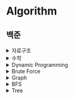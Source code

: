 # Algorithm

## 백준

<details>
<summary>자료구조</summary>

|No.|Problems|Swift|Velog-posts|
|------|---|---|-----|
|10828|[스택](https://www.acmicpc.net/problem/10828)|[answer](https://github.com/seonyoung42/Algorithm/blob/master/백준/10828.playground/Contents.swift)||
|9093|[단어뒤집기](https://www.acmicpc.net/problem/9093)|[answer](https://github.com/seonyoung42/Algorithm/blob/master/백준/9093.playground/Contents.swift)|[9093 - 단어뒤집기](https://velog.io/@sun02/Swift-백준-9093-단어뒤집기)|
|9012|[괄호](https://www.acmicpc.net/problem/9012)|[answer](https://github.com/seonyoung42/Algorithm/blob/master/백준/9012.playground/Contents.swift)|[9012 - 괄호](https://velog.io/@sun02/Swift-백준-9012-괄호)|
|1874|[스택 수열](https://www.acmicpc.net/problem/1874)|[answer](https://github.com/seonyoung42/Algorithm/blob/master/백준/1874.playground/Contents.swift)|
|1406|[에디터](https://www.acmicpc.net/problem/1406)|[answer](https://github.com/seonyoung42/Algorithm/blob/master/백준/1406.playground/Contents.swift)|[1406 - 에디터](https://velog.io/@sun02/Swift-1406-에디터)|
|10845|[큐](https://www.acmicpc.net/problem/10845)|[answer](https://github.com/seonyoung42/Algorithm/blob/master/백준/10845.playground/Contents.swift)||
|1158|[요세푸스 문제](https://www.acmicpc.net/problem/1158)|[answer](https://github.com/seonyoung42/Algorithm/blob/master/백준/1158.playground/Contents.swift)|[1158 - 요세푸스](https://velog.io/@sun02/Swift-백준-1158-요세푸스-순열)|
|10866|[덱](https://www.acmicpc.net/problem/10866)|[answer](https://github.com/seonyoung42/Algorithm/blob/master/백준/10866.playground/Contents.swift)|[10866 - 덱](https://velog.io/@sun02/Swift-백준-10866-덱)|
|17413|[단어 뒤집기2](https://www.acmicpc.net/problem/17413)|[answer](https://github.com/seonyoung42/Algorithm/blob/master/백준/17413.playground/Contents.swift)|[17413 - 단어뒤집기](https://velog.io/@sun02/Swift-백준-17413-단어뒤집기-2)|
|10799|[쇠막대기](https://www.acmicpc.net/problem/10799)|[answer](https://github.com/seonyoung42/Algorithm/blob/master/백준/10799.playground/Contents.swift)|[10799 - 쇠막대기](https://velog.io/@sun02/Swift-백준-10799-쇠막대기)|
|17298|[오큰수](https://www.acmicpc.net/problem/17298)|[answer](https://github.com/seonyoung42/Algorithm/blob/master/백준/17298.playground/Contents.swift)|[17298 - 오큰수](https://velog.io/@sun02/Swift-백준-17298-오큰수)|
|17299|[오등큰수](https://www.acmicpc.net/problem/17299)|[answer](https://github.com/seonyoung42/Algorithm/blob/master/백준/17299.playground/Contents.swift)|[17299 - 오등큰수](https://velog.io/@sun02/Swift-백준-17299-오등큰수)|
|1935|[후위표기식2](https://www.acmicpc.net/problem/1935)|[answer](https://github.com/seonyoung42/Algorithm/blob/master/백준/1935.playground/Contents.swift)|[1935 - 후위표기식2](https://velog.io/@sun02/Swift-백준-1935후위표기식2)|
|1918|[후위표기식](https://www.acmicpc.net/problem/1918)|[answer](https://github.com/seonyoung42/Algorithm/blob/master/백준/1918.playground/Contents.swift)|[1918 - 후위표기식](https://velog.io/@sun02/Swift-백준-1918-후위표기식)|
|10808|[알파벳 개수](https://www.acmicpc.net/problem/10808)|[answer](https://github.com/seonyoung42/Algorithm/blob/master/백준/10808.playground/Contents.swift)||
|10809|[알파벳 찾기](https://www.acmicpc.net/problem/10809)|[answer](https://github.com/seonyoung42/Algorithm/blob/master/백준/107809.playground/Contents.swift)||
|10820|[문자열 분석](https://www.acmicpc.net/problem/10820)|[answer](https://github.com/seonyoung42/Algorithm/blob/master/백준/10820.playground/Contents.swift)||
|2743|[단어 길이 재기](https://www.acmicpc.net/problem/2743)|[answer](https://github.com/seonyoung42/Algorithm/blob/master/백준/2743.playground/Contents.swift)||
|11655|[ROT13](https://www.acmicpc.net/problem/11655)|[answer](https://github.com/seonyoung42/Algorithm/blob/master/백준/11655.playground/Contents.swift)||
|10824|[네 수](https://www.acmicpc.net/problem/10824)|[answer](https://github.com/seonyoung42/Algorithm/blob/master/백준/10824.playground/Contents.swift)||
|11656|[접미사 배열](https://www.acmicpc.net/problem/11656)|[answer](https://github.com/seonyoung42/Algorithm/blob/master/백준/11656.playground/Contents.swift)||

</details>

<details>
<summary>수학</summary>

|No.|Problems|Swift|Velog-posts|
|------|---|---|-----|
|10430|[나머지](https://www.acmicpc.net/problem/10430)|[answer](https://github.com/seonyoung42/Algorithm/blob/master/백준/10430.playground/Contents.swift)||
|2609|[최대공약수와 최소공배수](https://www.acmicpc.net/problem/2609)|[answer](https://github.com/seonyoung42/Algorithm/blob/master/백준/2609.playground/Contents.swift)|[2609 - 최대공약수와 최소공배수](https://velog.io/@sun02/Swift-백준-2609-최대공약수와-최소공배수)|
|1934|[최소공배수](https://www.acmicpc.net/problem/1934)|[answer](https://github.com/seonyoung42/Algorithm/blob/master/백준/1934.playground/Contents.swift)||
|1978|[소수 찾기](https://www.acmicpc.net/problem/1978)|[answer](https://github.com/seonyoung42/Algorithm/blob/master/백준/1978.playground/Contents.swift)|[1978 - 소수찾기(에라토스테네스의 체)](https://velog.io/@sun02/Swift-1978-소수찾기)|
|1929|[소수 구하기](https://www.acmicpc.net/problem/1929)|[answer](https://github.com/seonyoung42/Algorithm/blob/master/백준/1929.playground/Contents.swift)||
|6588|[골드바흐의 추측](https://www.acmicpc.net/problem/6588)|[answer](https://github.com/seonyoung42/Algorithm/blob/master/백준/6588.playground/Contents.swift)|[6588 - 골드바흐의 추측](https://velog.io/@sun02/Swift-백준-6588-골드바흐의-추측)|
|10872|[팩토리얼](https://www.acmicpc.net/problem/10872)|[answer](https://github.com/seonyoung42/Algorithm/blob/master/백준/10872.playground/Contents.swift)||
|1676|[팩토리얼 0의 개수](https://www.acmicpc.net/problem/1676)|[answer](https://github.com/seonyoung42/Algorithm/blob/master/백준/1676.playground/Contents.swift)||
|2004|[조합 0의 개수](https://www.acmicpc.net/problem/2004)|[answer](https://github.com/seonyoung42/Algorithm/blob/master/백준/2004.playground/Contents.swift)|[2004 - 조합 0의 개수](https://velog.io/@sun02/Swift-백준-2004-조합-0의-개수)|
|9613|[GCD 합](https://www.acmicpc.net/problem/9613)|[answer](https://github.com/seonyoung42/Algorithm/blob/master/백준/9613.playground/Contents.swift)||
|17087|[숨바꼭질 6](https://www.acmicpc.net/problem/17087)|[answer](https://github.com/seonyoung42/Algorithm/blob/master/백준/17087.playground/Contents.swift)||
|17103|[골드바흐 파티션](https://www.acmicpc.net/problem/17103)|[answer](https://github.com/seonyoung42/Algorithm/blob/master/백준/17103.playground/Contents.swift)||
|11005|[진법변환2](https://www.acmicpc.net/problem/11005)|[answer](https://github.com/seonyoung42/Algorithm/blob/master/백준/11005.playground/Contents.swift)||
|2745|[진법변환](https://www.acmicpc.net/problem/2745)|[answer](https://github.com/seonyoung42/Algorithm/blob/master/백준/2745.playground/Contents.swift)||
|11653|[소인수분해](https://www.acmicpc.net/problem/11653)|[answer](https://github.com/seonyoung42/Algorithm/blob/master/백준/11653.playground/Contents.swift)||

</details>

<details>
<summary>Dynamic Programming</summary>
  
  
|No.|Problems|Swift|Velog-posts|
|------|---|---|-----|
|1463|[1로 만들기](https://www.acmicpc.net/problem/1463)|[answer](https://github.com/seonyoung42/Algorithm/blob/master/백준/1463.playground/Contents.swift)|[1463-1로 만들기](https://velog.io/@sun02/Swift-백준-1463-1로-만들기)|
|11726|[2xn 타일링](https://www.acmicpc.net/problem/11726)|[answer](https://github.com/seonyoung42/Algorithm/blob/master/백준/11726.playground/Contents.swift)||
|11727|[2xn 타일링2](https://www.acmicpc.net/problem/11727)|[answer](https://github.com/seonyoung42/Algorithm/blob/master/백준/11727.playground/Contents.swift)||
|9095|[1,2,3 더하기](https://www.acmicpc.net/problem/9095)|[answer](https://github.com/seonyoung42/Algorithm/blob/master/백준/9095.playground/Contents.swift)||
|11052|[카드 구매하기](https://www.acmicpc.net/problem/11052)|[answer](https://github.com/seonyoung42/Algorithm/blob/master/백준/11052.playground/Contents.swift)||
|16914|[카드 구매하기2](https://www.acmicpc.net/problem/16914)|[answer](https://github.com/seonyoung42/Algorithm/blob/master/백준/16914.playground/Contents.swift)||
|15990|[1,2,3 더하기5](https://www.acmicpc.net/problem/15990)|[answer](https://github.com/seonyoung42/Algorithm/blob/master/백준/15990.playground/Contents.swift)||
|10844|[쉬운 계단수](https://www.acmicpc.net/problem/10844)|[answer](https://github.com/seonyoung42/Algorithm/blob/master/백준/10844.playground/Contents.swift)|[10844-쉬운 계단수](https://velog.io/@sun02/Swift-10844-백준-쉬운-계단-수)|
|2193|[이친수](https://www.acmicpc.net/problem/2193)|[answer](https://github.com/seonyoung42/Algorithm/blob/master/백준/2193.playground/Contents.swift)||
|11053|[가장 긴 증가하는 부분 수열](https://www.acmicpc.net/problem/11053)|[answer](https://github.com/seonyoung42/Algorithm/blob/master/백준/11053.playground/Contents.swift)|[11053 - 가장 긴 증가하는 부분 수열](https://velog.io/@sun02/Swift-백준-11053-가장-긴-증가하는-부분-수열)|
|14002|[가장 긴 증가하는 부분 수열4](https://www.acmicpc.net/problem/14002)|[answer](https://github.com/seonyoung42/Algorithm/blob/master/백준/14002.playground/Contents.swift)||
|1912|[연속합](https://www.acmicpc.net/problem/1912)|[answer](https://github.com/seonyoung42/Algorithm/blob/master/백준/1912.playground/Contents.swift)||
|1699|[제곱수의 합](https://www.acmicpc.net/problem/1699)|[answer](https://github.com/seonyoung42/Algorithm/blob/master/백준/1699.playground/Contents.swift)||
|2225|[합분해](https://www.acmicpc.net/problem/2225)|[answer](https://github.com/seonyoung42/Algorithm/blob/master/백준/2225.playground/Contents.swift)|[2225-합분해](https://velog.io/@sun02/Swift-백준-2225-합분해)|
|15988|[1,2,3 더하기 3](https://www.acmicpc.net/problem/15988)|[answer](https://github.com/seonyoung42/Algorithm/blob/master/백준/15988.playground/Contents.swift)||
|1149|[R,G,B 거리](https://www.acmicpc.net/problem/1149)|[answer](https://github.com/seonyoung42/Algorithm/blob/master/백준/1149.playground/Contents.swift)|[1149-RGB거리](https://velog.io/@sun02/Swift-백준-1149-RGB거리)|
|1309|[동물원](https://www.acmicpc.net/problem/1309)|[answer](https://github.com/seonyoung42/Algorithm/blob/master/백준/1309.playground/Contents.swift)||
|11057|[오르막 수](https://www.acmicpc.net/problem/11057)|[answer](https://github.com/seonyoung42/Algorithm/blob/master/백준/11057.playground/Contents.swift)|[11057-오르막수](https://velog.io/@sun02/Swift-백준-11057-오르막-수)|
|9465|[스티커](https://www.acmicpc.net/problem/9465)|[answer](https://github.com/seonyoung42/Algorithm/blob/master/백준/9465.playground/Contents.swift)|[9465-스티커](https://velog.io/@sun02/Swift)|
|2156|[포도주 시식](https://www.acmicpc.net/problem/2156)|[answer](https://github.com/seonyoung42/Algorithm/blob/master/백준/2156.playground/Contents.swift)|[2156-포도주 시식](https://velog.io/@sun02/백준-2156-Swift-포도주-시식)|
|1932|[정수 삼각형](https://www.acmicpc.net/problem/1932)|[answer](https://github.com/seonyoung42/Algorithm/blob/master/백준/1932.playground/Contents.swift)||
  
</details>

<details>
<summary>Brute Force</summary>
  
|No.|Problems|Swift|Velog-posts|
|------|---|---|-----|
|2309|[일곱 난쟁이](https://www.acmicpc.net/problem/2309)|[answer](https://github.com/seonyoung42/Algorithm/blob/master/백준/2309.playground/Contents.swift)||
|3085|[사탕 게임](https://www.acmicpc.net/problem/3085)|[answer](https://github.com/seonyoung42/Algorithm/blob/master/백준/3085.playground/Contents.swift)|[[Swift] 백준 3085 - 사탕게임](https://velog.io/@sun02/Swift-백준-3085-사탕게임)|
|1476|[날짜 계산](https://www.acmicpc.net/problem/1476)|[answer](https://github.com/seonyoung42/Algorithm/blob/master/백준/1476.playground/Contents.swift)||
|1107|[리모컨](https://www.acmicpc.net/problem/1107)|[answer](https://github.com/seonyoung42/Algorithm/blob/master/백준/1107.playground/Contents.swift)|[[Swift] 백준 1107 - 리모컨](https://velog.io/@sun02/Swift-백준-1107-리모컨)|
|14500|[테트로미노](https://www.acmicpc.net/problem/14500)|[answer](https://github.com/seonyoung42/Algorithm/blob/master/백준/14500.playground/Contents.swift)||
|6064|[카잉 달력](https://www.acmicpc.net/problem/6064)|[answer](https://github.com/seonyoung42/Algorithm/blob/master/백준/6064.playground/Contents.swift)||
|1748|[수 이어 쓰기1](https://www.acmicpc.net/problem/1748)|[answer](https://github.com/seonyoung42/Algorithm/blob/master/백준/1748.playground/Contents.swift)||
|9095|[1,2,3 더하기](https://www.acmicpc.net/problem/9095)|[answer](https://github.com/seonyoung42/Algorithm/blob/master/백준/9095.playground/Contents.swift)||
|15649|[N과 M(1)](https://www.acmicpc.net/problem/15649)|[answer](https://github.com/seonyoung42/Algorithm/blob/master/백준/15649.playground/Contents.swift)|[[Swift] 백준 15649 - N과 M(1) 백트래킹](https://velog.io/@sun02/Swift-백준-15649-N과-M1-백트래킹)|
|15650|[N과 M(2)](https://www.acmicpc.net/problem/15650)|[answer](https://github.com/seonyoung42/Algorithm/blob/master/백준/15650.playground/Contents.swift)||
|15651|[N과 M(3)](https://www.acmicpc.net/problem/15651)|[answer](https://github.com/seonyoung42/Algorithm/blob/master/백준/15651.playground/Contents.swift)||
|15652|[N과 M(4)](https://www.acmicpc.net/problem/15652)|[answer](https://github.com/seonyoung42/Algorithm/blob/master/백준/15652.playground/Contents.swift)||
|15654|[N과 M(5)](https://www.acmicpc.net/problem/15654)|[answer](https://github.com/seonyoung42/Algorithm/blob/master/백준/15654.playground/Contents.swift)||
|15655|[N과 M(6)](https://www.acmicpc.net/problem/15655)|[answer](https://github.com/seonyoung42/Algorithm/blob/master/백준/15655.playground/Contents.swift)||
|15656|[N과 M(7)](https://www.acmicpc.net/problem/15656)|[answer](https://github.com/seonyoung42/Algorithm/blob/master/백준/15656.playground/Contents.swift)||
|15657|[N과 M(8)](https://www.acmicpc.net/problem/15657)|[answer](https://github.com/seonyoung42/Algorithm/blob/master/백준/15657.playground/Contents.swift)||
|15663|[N과 M(9)](https://www.acmicpc.net/problem/15663)|[answer](https://github.com/seonyoung42/Algorithm/blob/master/백준/15663.playground/Contents.swift)||
|15664|[N과 M(10)](https://www.acmicpc.net/problem/15664)|[answer](https://github.com/seonyoung42/Algorithm/blob/master/백준/15664.playground/Contents.swift)||
|15665|[N과 M(11)](https://www.acmicpc.net/problem/15665)|[answer](https://github.com/seonyoung42/Algorithm/blob/master/백준/15665.playground/Contents.swift)||
|15666|[N과 M(12)](https://www.acmicpc.net/problem/15666)|[answer](https://github.com/seonyoung42/Algorithm/blob/master/백준/15666.playground/Contents.swift)||
|10972|[다음 순열](https://www.acmicpc.net/problem/10972)|[answer](https://github.com/seonyoung42/Algorithm/blob/master/백준/10972.playground/Contents.swift)||
|10973|[이전 순열](https://www.acmicpc.net/problem/10973)|[answer](https://github.com/seonyoung42/Algorithm/blob/master/백준/10973.playground/Contents.swift)||
|10974|[모든 순열](https://www.acmicpc.net/problem/10974)|[answer](https://github.com/seonyoung42/Algorithm/blob/master/백준/10974.playground/Contents.swift)||
|10819|[차이를 최대로](https://www.acmicpc.net/problem/10819)|[answer](https://github.com/seonyoung42/Algorithm/blob/master/백준/10819.playground/Contents.swift)||
|10971|[외판원 순회 2](https://www.acmicpc.net/problem/10971)|[answer](https://github.com/seonyoung42/Algorithm/blob/master/백준/10971.playground/Contents.swift)||
|6603|[로또](https://www.acmicpc.net/problem/6603)|[answer](https://github.com/seonyoung42/Algorithm/blob/master/백준/6603.playground/Contents.swift)||
|1759|[암호만들기](https://www.acmicpc.net/problem/1759)|[answer](https://github.com/seonyoung42/Algorithm/blob/master/백준/1759.playground/Contents.swift)||
|14501|[퇴사](https://www.acmicpc.net/problem/14501)|[answer](https://github.com/seonyoung42/Algorithm/blob/master/백준/14501.playground/Contents.swift)||
|14889|[스타트와 링크](https://www.acmicpc.net/problem/14889)|[answer](https://github.com/seonyoung42/Algorithm/blob/master/백준/14889.playground/Contents.swift)||
|15661|[링크와 스타트](https://www.acmicpc.net/problem/15661)|[answer](https://github.com/seonyoung42/Algorithm/blob/master/백준/15661.playground/Contents.swift)||
|2529|[부등호](https://www.acmicpc.net/problem/2529)|[answer](https://github.com/seonyoung42/Algorithm/blob/master/백준/2529.playground/Contents.swift)||
|1248|[맞춰봐](https://www.acmicpc.net/problem/1248)|[answer](https://github.com/seonyoung42/Algorithm/blob/master/백준/1248.playground/Contents.swift)||
</details>

<details>
<summary>Graph</summary>

|No.|Problems|Swift|Velog-posts|
|------|---|---|------|
|13023|[ABCDE](https://www.acmicpc.net/problem/13023)|[answer](https://github.com/seonyoung42/Algorithm/blob/master/백준/13023.playground/Contents.swift)||
|1260|[DFS와 BFS](https://www.acmicpc.net/problem/1260)|[answer](https://github.com/seonyoung42/Algorithm/blob/master/백준/1260.playground/Contents.swift)||
|11724|[연결 요소의 개수](https://www.acmicpc.net/problem/11724)|[answer](https://github.com/seonyoung42/Algorithm/blob/master/백준/11724.playground/Contents.swift)||
|1707|[이분 그래프](https://www.acmicpc.net/problem/1707)|[answer](https://github.com/seonyoung42/Algorithm/blob/master/백준/1707.playground/Contents.swift)||
|2667|[단지번호 붙이기](https://www.acmicpc.net/problem/2667)|[answer](https://github.com/seonyoung42/Algorithm/blob/master/백준/2667.playground/Contents.swift)||
|4963|[섬의 개수](https://www.acmicpc.net/problem/4963)|[answer](https://github.com/seonyoung42/Algorithm/blob/master/백준/4963.playground/Contents.swift)||
|2178|[미로 탐색](https://www.acmicpc.net/problem/2178)|[answer](https://github.com/seonyoung42/Algorithm/blob/master/백준/2178.playground/Contents.swift)||
|7576|[토마토](https://www.acmicpc.net/problem/7576)|[answer](https://github.com/seonyoung42/Algorithm/blob/master/백준/7576.playground/Contents.swift)||
|7562|[나이트의 이동](https://www.acmicpc.net/problem/7562)|[answer](https://github.com/seonyoung42/Algorithm/blob/master/백준/7562.playground/Contents.swift)||

</details>

<details>
<summary>BFS</summary>
  
|No.|Problems|Swift|Velog-posts|
|------|---|---|-----|
|1697|[숨바꼭질](https://www.acmicpc.net/problem/1697)|[answer](https://github.com/seonyoung42/Algorithm/blob/master/백준/1697.playground/Contents.swift)|||
|13913|[숨바꼭질 4](https://www.acmicpc.net/problem/13913)|[answer](https://github.com/seonyoung42/Algorithm/blob/master/백준/13913.playground/Contents.swift)||
|14226|[이모티콘](https://www.acmicpc.net/problem/14226)|[answer](https://github.com/seonyoung42/Algorithm/blob/master/백준/14226.playground/Contents.swift)||
|13549|[숨바꼭질 3](https://www.acmicpc.net/problem/13549)|[answer](https://github.com/seonyoung42/Algorithm/blob/master/백준/13549.playground/Contents.swift)||
|1261|[알고스팟](https://www.acmicpc.net/problem/1261)|[answer](https://github.com/seonyoung42/Algorithm/blob/master/백준/1261.playground/Contents.swift)||

</details>

<details>
<summary>Tree</summary>
  
|No.|Problems|Swift|Velog-posts|
|------|---|---|-----|
|1991|[트리순회](https://www.acmicpc.net/problem/1991)|[answer](https://github.com/seonyoung42/Algorithm/blob/master/백준/1991.playground/Contents.swift)|||
|11725|[트리의 부모 찾기](https://www.acmicpc.net/problem/11725)|[answer](https://github.com/seonyoung42/Algorithm/blob/master/백준/11725.playground/Contents.swift)|||
|1167|[트리의 지름](https://www.acmicpc.net/problem/1167)|[answer](https://github.com/seonyoung42/Algorithm/blob/master/백준/1167.playground/Contents.swift)|||
|1967|[트리의 지름](https://www.acmicpc.net/problem/1967)|[answer](https://github.com/seonyoung42/Algorithm/blob/master/백준/1967.playground/Contents.swift)|||

</details>
